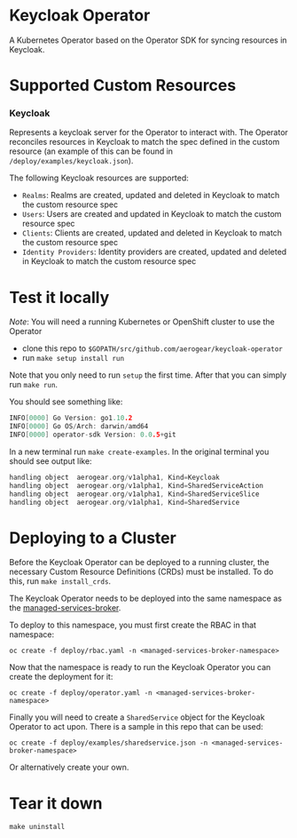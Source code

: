 # Keycloak Operator

A Kubernetes Operator based on the Operator SDK for syncing resources in Keycloak.

# Supported Custom Resources 

### Keycloak 
Represents a keycloak server for the Operator to interact with.
The Operator reconciles resources in Keycloak to match the spec defined in the custom resource (an example of this can be found in `/deploy/examples/keycloak.json`). 

The following Keycloak resources are supported:
- `Realms`: Realms are created, updated and deleted in Keycloak to match the custom resource spec
- `Users`:  Users are created and updated in Keycloak to match the custom resource spec
- `Clients`: Clients are created, updated and deleted in Keycloak to match the custom resource spec
- `Identity Providers`: Identity providers are created, updated and deleted in Keycloak to match the custom resource spec

# Test it locally

*Note*: You will need a running Kubernetes or OpenShift cluster to use the Operator

- clone this repo to `$GOPATH/src/github.com/aerogear/keycloak-operator`
- run `make setup install run`

Note that you only need to run `setup` the first time. After that you can simply run `make run`.

You should see something like:

```go
INFO[0000] Go Version: go1.10.2
INFO[0000] Go OS/Arch: darwin/amd64
INFO[0000] operator-sdk Version: 0.0.5+git

```

In a new terminal run `make create-examples`. In the original terminal you should see output like:

```go
handling object  aerogear.org/v1alpha1, Kind=Keycloak
handling object  aerogear.org/v1alpha1, Kind=SharedServiceAction
handling object  aerogear.org/v1alpha1, Kind=SharedServiceSlice
handling object  aerogear.org/v1alpha1, Kind=SharedService
```

# Deploying to a Cluster

Before the Keycloak Operator can be deployed to a running cluster, the necessary Custom Resource Definitions (CRDs) must be installed. To do this, run `make install_crds`.

The Keycloak Operator needs to be deployed into the same namespace as the [managed-services-broker](https://github.com/aerogear/managed-services-broker).

To deploy to this namespace, you must first create the RBAC in that namespace:
```
oc create -f deploy/rbac.yaml -n <managed-services-broker-namespace>
```

Now that the namespace is ready to run the Keycloak Operator you can create the deployment for it:
```
oc create -f deploy/operator.yaml -n <managed-services-broker-namespace>
```

Finally you will need to create a `SharedService` object for the Keycloak Operator to act upon. There is a sample in this repo that can be used:
```
oc create -f deploy/examples/sharedservice.json -n <managed-services-broker-namespace>
```

Or alternatively create your own.

# Tear it down

```make uninstall```

